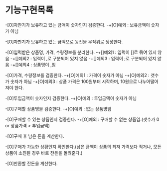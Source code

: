 기능구현목록
==

-[O]자판기가 보유하고 있는 금액이 숫자인지 검증한다.
    -+[O]예외 : 보유금액이 숫자가 아님

-[O]자판기가 보유하고 있는 금액으로 동전을 무작위로 생성한다.

-[O]입력받은 상품명, 가격, 수량정보를 분리한다.
    -+[]예외1 : 입력이 []로 묶여 있지 않음
    -+[]예외2 : 입력이 ,로 구분되어 있지 않음
    -+[]예외3 : 입력이 ;로 구분되어 있지 않음
    -+[]예외4 : 상품명이 ,임

-[O]가격, 수량정보를 검증한다.
    -+[O]예외1 : 가격이 숫자가 아님
    -+[O]예외2 : 갯수가 숫자가 아님
    -+[O]예외3 : 상품 가격은 100원부터 시작하며, 10원으로 나누어떨어져야 한다.

-[O]투입금액이 숫자인지 검증한다.
    -+[O]예외 : 투입금액이 숫자가 아님

-[O]구매할 상품명을 검증한다.
    -+[O]예외 : 없는 상품명임

-[O]구매할 수 있는 상품인지 검증한다.
    -+[O]예외 : 구매할 수 없는 상품임.(갯수가 0 or 상품가격 > 투입금액)

-[O]구매 후 남은 돈을 계산한다.

-[O]구매가 가능한 상황인지 확인한다.(남은 금액이 상품의 최저 가격보다 적거나, 모든 상품이 소진된 경우 바로 잔돈을 돌려준다.)

-[O]반환할 잔돈을 계산한다.